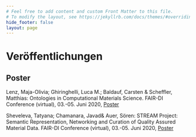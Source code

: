 ```yaml
---
# Feel free to add content and custom Front Matter to this file.
# To modify the layout, see https://jekyllrb.com/docs/themes/#overriding-theme-defaults
hide_footer: false
layout: page
---
```

# Veröffentlichungen

## Poster

Lenz, Maja-Olivia; Ghiringhelli, Luca M.; Baldauf, Carsten & Scheffler, Matthias: Ontologies in Computational Materials Science. FAIR-DI Conference (virtual), 03.-05. Juni 2020, [Poster](https://th.fhi-berlin.mpg.de/meetings/fairdi2020/index.php?n=Meeting.PosterDetails&poster_id=18)


Sheveleva, Tatyana; Chamanara, Javad& Auer, Sören: STREAM Project: Semantic Representation, Networking and Curation of Quality Assured Material Data. FAIR-DI Conference (virtual), 03.-05. Juni 2020, [Poster](https://th.fhi-berlin.mpg.de/meetings/fairdi2020/index.php?n=Meeting.PosterDetails&poster_id=45)
